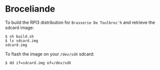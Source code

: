 # Broceliande

To build the RPI3 distribution for `Brasserie De Toulbroc'h` and retrieve the
sdcard image:

````
$ sh build.sh
$ ls sdcard.img
sdcard.img
````

To flash the image on your `/dev/sdX` sdcard:

````
$ dd if=sdcard.img of=/dev/sdX
````
